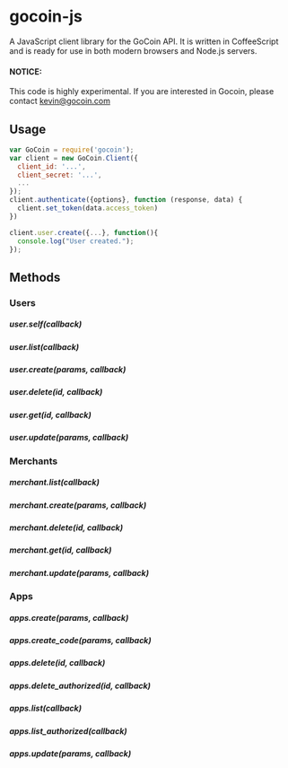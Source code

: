 gocoin-js
===========

A JavaScript client library for the GoCoin API. It is written in CoffeeScript
and is ready for use in both modern browsers and Node.js servers.

#### NOTICE:
This code is highly experimental. If you are interested in Gocoin, please contact kevin@gocoin.com

## Usage

```js
var GoCoin = require('gocoin');
var client = new GoCoin.Client({
  client_id: '...',
  client_secret: '...',
  ...
});
client.authenticate({options}, function (response, data) {
  client.set_token(data.access_token)
})

client.user.create({...}, function(){
  console.log("User created.");
});
```

## Methods

### Users

##### user.self(callback)
##### user.list(callback)
##### user.create(params, callback)
##### user.delete(id, callback)
##### user.get(id, callback)
##### user.update(params, callback)


### Merchants

##### merchant.list(callback)
##### merchant.create(params, callback)
##### merchant.delete(id, callback)
##### merchant.get(id, callback)
##### merchant.update(params, callback)


### Apps

##### apps.create(params, callback)
##### apps.create_code(params, callback)
##### apps.delete(id, callback)
##### apps.delete_authorized(id, callback)
##### apps.list(callback)
##### apps.list_authorized(callback)
##### apps.update(params, callback)